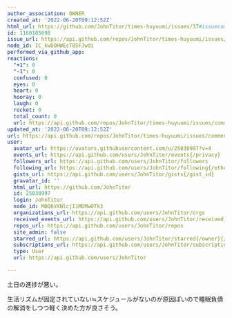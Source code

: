 ```yaml
---
author_association: OWNER
created_at: '2022-06-20T09:12:52Z'
html_url: https://github.com/JohnTitor/times-huyuumi/issues/37#issuecomment-1160185698
id: 1160185698
issue_url: https://api.github.com/repos/JohnTitor/times-huyuumi/issues/37
node_id: IC_kwDOHWEcT85FJwdi
performed_via_github_app: 
reactions:
  "+1": 0
  "-1": 0
  confused: 0
  eyes: 0
  heart: 0
  hooray: 0
  laugh: 0
  rocket: 0
  total_count: 0
  url: https://api.github.com/repos/JohnTitor/times-huyuumi/issues/comments/1160185698/reactions
updated_at: '2022-06-20T09:12:52Z'
url: https://api.github.com/repos/JohnTitor/times-huyuumi/issues/comments/1160185698
user:
  avatar_url: https://avatars.githubusercontent.com/u/25030997?v=4
  events_url: https://api.github.com/users/JohnTitor/events{/privacy}
  followers_url: https://api.github.com/users/JohnTitor/followers
  following_url: https://api.github.com/users/JohnTitor/following{/other_user}
  gists_url: https://api.github.com/users/JohnTitor/gists{/gist_id}
  gravatar_id: ''
  html_url: https://github.com/JohnTitor
  id: 25030997
  login: JohnTitor
  node_id: MDQ6VXNlcjI1MDMwOTk3
  organizations_url: https://api.github.com/users/JohnTitor/orgs
  received_events_url: https://api.github.com/users/JohnTitor/received_events
  repos_url: https://api.github.com/users/JohnTitor/repos
  site_admin: false
  starred_url: https://api.github.com/users/JohnTitor/starred{/owner}{/repo}
  subscriptions_url: https://api.github.com/users/JohnTitor/subscriptions
  type: User
  url: https://api.github.com/users/JohnTitor

---
```

土日の進捗が悪い。

生活リズムが固定されていない≒スケジュールがないのが原因ぽいので睡眠負債の解消をしつつ軽く決めた方が良さそう。